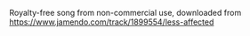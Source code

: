 Royalty-free song from non-commercial use, downloaded from https://www.jamendo.com/track/1899554/less-affected
